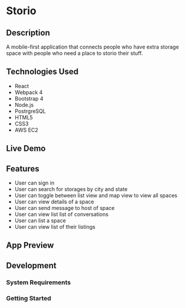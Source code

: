 # Storio

## Description
A mobile-first application that connects people who have extra storage space with people who need a place to storio their stuff.

## Technologies Used
- React
- Webpack 4
- Bootstrap 4
- Node.js
- PostrgreSQL
- HTML5
- CSS3
- AWS EC2

## Live Demo

## Features
- User can sign in
- User can search for storages by city and state
- User can toggle between list view and map view to view all spaces
- User can view details of a space
- User can send message to host of space
- User can view list list of conversations
- User can list a space
- User can view list of their listings

## App Preview

## Development

### System Requirements

### Getting Started
